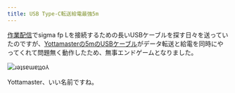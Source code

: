 ```yaml
---
title: USB Type-C転送給電最強5m
---
```

[作業配信](https://www.youtube.com/c/r7kamura)でsigma fp Lを接続するための長いUSBケーブルを探す日々を送っていたのですが、[Yottamasterの5mのUSBケーブル](https://www.amazon.co.jp/dp/B09Y1BY75P)がデータ転送と給電を同時にやってくれて問題無く動作したため、無事エンドゲームとなりました。

![](https://lh5.googleusercontent.com/tnOVnkZu8pmO6I0VtO7V-qt2yVHNXrIssijCd_pcPwPK_81IRTkF0FPKLop4x6J_aGDkvfN9_sbRGjwKX8ovFNOdGpqmrYYLVwi_7MSRAVJfY6NP049dqZe_HShGFuGv4tIC07mGnzxwjoCnIjaWIMFHNEAB8KYRY1UJgnFJw3y2jhwwht3VIFmVK4u-aA "ɹǝʇsɐɯɐʇʇo⅄")

Yottamaster、いい名前ですね。
